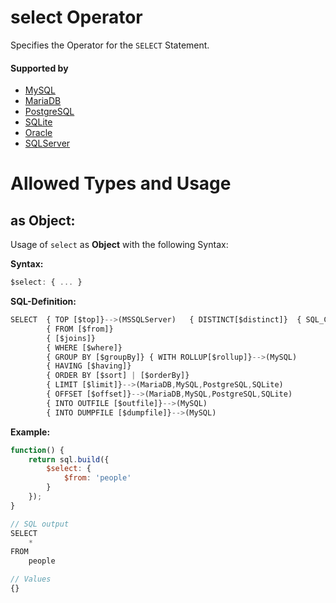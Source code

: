 # select Operator
Specifies the Operator for the `SELECT` Statement.

#### Supported by
- [MySQL](https://dev.mysql.com/doc/refman/5.7/en/select.html)
- [MariaDB](https://mariadb.com/kb/en/library/select/)
- [PostgreSQL](https://www.postgresql.org/docs/9.5/static/sql-select.html)
- [SQLite](https://sqlite.org/lang_select.html)
- [Oracle](https://docs.oracle.com/cd/B19306_01/server.102/b14200/statements_10002.htm)
- [SQLServer](https://docs.microsoft.com/en-us/sql/t-sql/queries/select-transact-sql)

# Allowed Types and Usage

## as Object:

Usage of `select` as **Object** with the following Syntax:

**Syntax:**

```javascript
$select: { ... }
```

**SQL-Definition:**
```javascript
SELECT	{ TOP [$top]}-->(MSSQLServer)	{ DISTINCT[$distinct]}	{ SQL_CALC_FOUND_ROWS[$calcFoundRows]}-->(MySQL)	{ <$columns>}	{ INTO [$into]}-->(MySQL,MSSQLServer)
		{ FROM [$from]}
		{ [$joins]}
		{ WHERE [$where]}
		{ GROUP BY [$groupBy]} { WITH ROLLUP[$rollup]}-->(MySQL)
		{ HAVING [$having]}
		{ ORDER BY [$sort] | [$orderBy]}
		{ LIMIT [$limit]}-->(MariaDB,MySQL,PostgreSQL,SQLite)
		{ OFFSET [$offset]}-->(MariaDB,MySQL,PostgreSQL,SQLite)
		{ INTO OUTFILE [$outfile]}-->(MySQL)
		{ INTO DUMPFILE [$dumpfile]}-->(MySQL)
```

**Example:**
```javascript
function() {
    return sql.build({
        $select: {
            $from: 'people'
        }
    });
}

// SQL output
SELECT
    *
FROM
    people

// Values
{}
```
